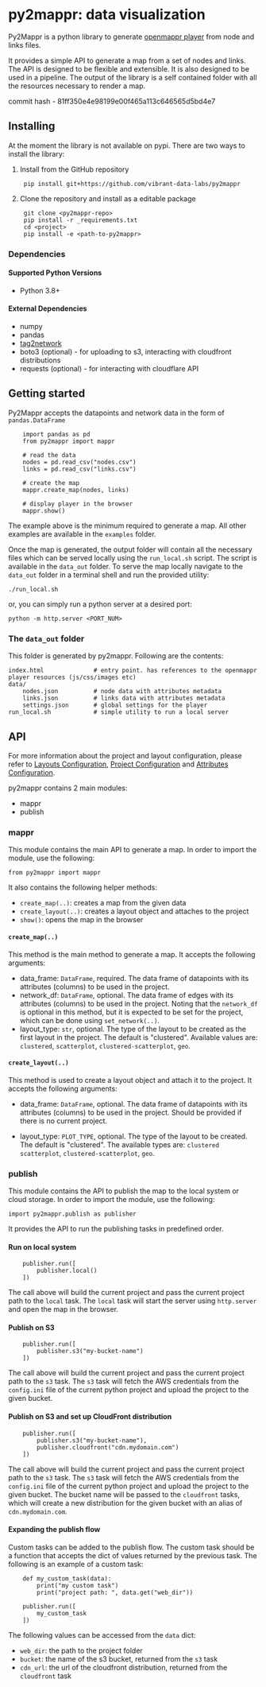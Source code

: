 py2mappr: data visualization
=====================================

Py2Mappr is a python library to generate [openmappr player](https://github.com/vibrant-data-labs/openmappr-player) from node and links files.

It provides a simple API to generate a map from a set of nodes and links. The API is designed to be flexible and extensible. It is also designed to be used in a pipeline. The output of the library is a self contained folder with all the resources necessary to render a map.

commit hash - 81ff350e4e98199e00f465a113c646565d5bd4e7

## Installing
At the moment the library is not available on pypi. There are two ways to install the library:

1. Install from the GitHub repository

        pip install git+https://github.com/vibrant-data-labs/py2mappr

2. Clone the repository and install as a editable package

        git clone <py2mappr-repo>
        pip install -r _requirements.txt
        cd <project>
        pip install -e <path-to-py2mappr>

### Dependencies

#### Supported Python Versions

* Python 3.8+

#### External Dependencies

* numpy
* pandas
* [tag2network](https://github.com/vibrant-data-labs/tag2network)
* boto3 (optional) - for uploading to s3, interacting with cloudfront distributions
* requests (optional) - for interacting with cloudflare API

## Getting started

Py2Mappr accepts the datapoints and network data in the form of `pandas.DataFrame`
    
        import pandas as pd
        from py2mappr import mappr
    
        # read the data
        nodes = pd.read_csv("nodes.csv")
        links = pd.read_csv("links.csv")
    
        # create the map
        mappr.create_map(nodes, links)

        # display player in the browser
        mappr.show()

The example above is the minimum required to generate a map. All other examples are available in the `examples` folder.

Once the map is generated, the output folder will contain all the necessary files which can be served locally using the `run_local.sh` script. The script is available in the `data_out` folder. To serve the map locally navigate to the `data_out` folder in a terminal shell and run the provided utility: 
    
    ./run_local.sh

or, you can simply run a python server at a desired port:

    python -m http.server <PORT_NUM>
  
### The `data_out` folder

This folder is generated by py2mappr. Following are the contents:
    
    index.html              # entry point. has references to the openmappr player resources (js/css/images etc)
    data/
        nodes.json          # node data with attributes metadata
        links.json          # links data with attributes metadata
        settings.json       # global settings for the player
    run_local.sh            # simple utility to run a local server

## API

For more information about the project and layout configuration, please refer to [Layouts Configuration](./docs/layouts-configuration.md), [Project Configuration](./docs/project_configuration.md) and [Attributes Configuration](./docs/attributes-configuration.md).

py2mappr contains 2 main modules:
* mappr
* publish

### mappr

This module contains the main API to generate a map. In order to import the module, use the following:

    from py2mappr import mappr

It also contains the following helper methods:
* `create_map(..)`: creates a map from the given data
* `create_layout(..)`: creates a layout object and attaches to the project
* `show()`: opens the map in the browser

#### `create_map(..)`
This method is the main method to generate a map. It accepts the following arguments:

* data_frame: `DataFrame`, required. The data frame of datapoints with its attributes (columns) to be used in the project.
* network_df: `DataFrame`, optional. The data frame of edges with its
    attributes (columns) to be used in the project. Noting that the `network_df` is optional in this method, but it is expected to be set for the project, which can be done using `set_network(..)`.
* layout_type: `str`, optional. The type of the layout to be created as the first layout in the project. The default is "clustered". Available values are: `clustered`, `scatterplot`, `clustered-scatterplot`, `geo`.

#### `create_layout(..)`
This method is used to create a layout object and attach it to the project. It accepts the following arguments:

* data_frame: `DataFrame`, optional. The data frame of datapoints with its attributes (columns) to be used in the project. Should be provided if there is no current project.

* layout_type: `PLOT_TYPE`, optional. The type of the layout to be created. The default is "clustered". The available types are: `clustered` `scatterplot`, `clustered-scatterplot`, `geo`.

### publish

This module contains the API to publish the map to the local system or cloud storage. In order to import the module, use the following:

    import py2mappr.publish as publisher

It provides the API to run the publishing tasks in predefined order.

#### Run on local system
    
        publisher.run([
            publisher.local()
        ])

The call above will build the current project and pass the current project path to the `local` task. The `local` task will start the server using `http.server` and open the map in the browser.

#### Publish on S3

        publisher.run([
            publisher.s3("my-bucket-name")
        ])

The call above will build the current project and pass the current project path to the `s3` task. The `s3` task will fetch the AWS credentials from the `config.ini` file of the current python project and upload the project to the given bucket.

#### Publish on S3 and set up CloudFront distribution

        publisher.run([
            publisher.s3("my-bucket-name"),
            publisher.cloudfront("cdn.mydomain.com")
        ])

The call above will build the current project and pass the current project path to the `s3` task. The `s3` task will fetch the AWS credentials from the `config.ini` file of the current python project and upload the project to the given bucket. The bucket name will be passed to the `cloudfront` tasks, which will create a new distribution for the given bucket with an alias of `cdn.mydomain.com`.

#### Expanding the publish flow

Custom tasks can be added to the publish flow. The custom task should be a function that accepts the dict of values returned by the previous task. The following is an example of a custom task:

        def my_custom_task(data):
            print("my custom task")
            print("project path: ", data.get("web_dir"))

        publisher.run([
            my_custom_task
        ])

The following values can be accessed from the `data` dict:
* `web_dir`: the path to the project folder
* `bucket`: the name of the s3 bucket, returned from the `s3` task
* `cdn_url`: the url of the cloudfront distribution, returned from the `cloudfront` task
